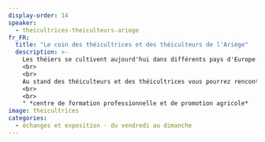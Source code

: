 ```yaml
---
display-order: 14
speaker:
  - theicultrices-theiculteurs-ariege
fr_FR:
  title: "Le coin des théicultrices et des théiculteurs de l'Ariège"
  description: >-
    Les théiers se cultivent aujourd'hui dans différents pays d'Europe. La France a déjà plusieurs lieux de production tels que la Bretagne, le pays Basque, Argelès Gazost… Avec ses zones de montagnes aux fortes hygrométries atmosphériques, sa situation dans le Sud, ses différences de température entre le jour et la nuit, ses différences géologiques, son boisement montagnard, l’Ariège offre des conditions prometteuses pour obtenir un thé de grande qualité. La variété des terroirs apportera une diversité de résultats. Les premiers essais de transformation sont prévus pour le printemps 2023 et les premières commercialisations devraient débuter pendant l'été 2024.
    <br>
    <br>
    Au stand des théiculteurs et des théicultrices vous pourrez rencontrer le CFPPA<sup>°</sup> le vendredi, et, pendant les trois jours, des représentants de la filière départementale et du terroir du Couserans. Les théicultrices et les théiculteurs du Couserans cultivent en association de petits producteurs les théiers avec les techniques de l'agroforesterie écologique pour garantir l'obtention d'une très grande qualité. Il y aura aussi le représentant du conservatoire de montagne, qui possède 27 cultivars différents, et celui de la pépinière de théiers pour les producteurs d'Ariège. Ils proposeront des plants de théiers de deux ans ainsi que le seul livre complet et technique sur la théiculture qui vient d'être édité en 2022 pour celles et ceux d'entre vous qui songeraient à la culture du théier.
    <br>
    <br>
    ° *centre de formation professionnelle et de promotion agricole*
image: theicultrices
categories:
  - échanges et exposition - du vendredi au dimanche
---
```

